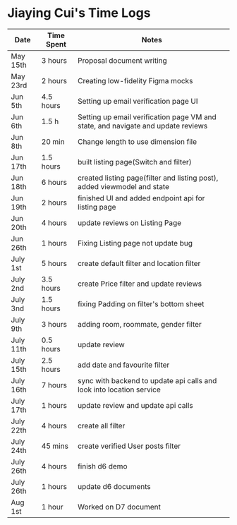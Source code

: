 # Jiaying Cui's Time Logs

| Date | Time Spent | Notes |
|------|------|-------|
| May 15th | 3 hours| Proposal document writing              |
| May 23rd | 2 hours | Creating low-fidelity Figma mocks      |
| Jun 5th | 4.5 hours| Setting up email verification page UI              |
| Jun 6th | 1.5 h| Setting up email verification page VM and state, and navigate and update reviews      |
| Jun 8th | 20 min | Change length to use dimension file      |
| Jun 17th | 1.5 hours | built listing page(Switch and filter)     |
| Jun 18th | 6 hours | created listing page(filter and listing post), added viewmodel and state|
| Jun 19th | 2 hours | finished UI and added endpoint api for listing page |
| Jun 20th | 4 hours | update reviews on Listing Page |
| Jun 26th | 1 hours | Fixing Listing page not update bug  |
| July 1st | 5 hours | create default filter and location filter  |
| July 2nd | 3.5 hours | create Price filter and update reviews  |
| July 3nd | 1.5 hours | fixing Padding on filter's bottom sheet  |
| July 9th | 3 hours | adding room, roommate, gender filter  |
| July 11th | 0.5 hours | update review  |
| July 15th | 2.5 hours | add date and favourite filter |
| July 16th | 7 hours | sync with backend to update api calls and look into location service|
| July 17th | 1 hours | update review and update api calls|
| July 22th | 4 hours | create all filter|
| July 24th | 45 mins | create verified User posts filter|
| July 26th | 4 hours | finish d6 demo|
| July 26th | 1 hours | update d6 documents|
| Aug 1st | 1 hour | Worked on D7 document |
